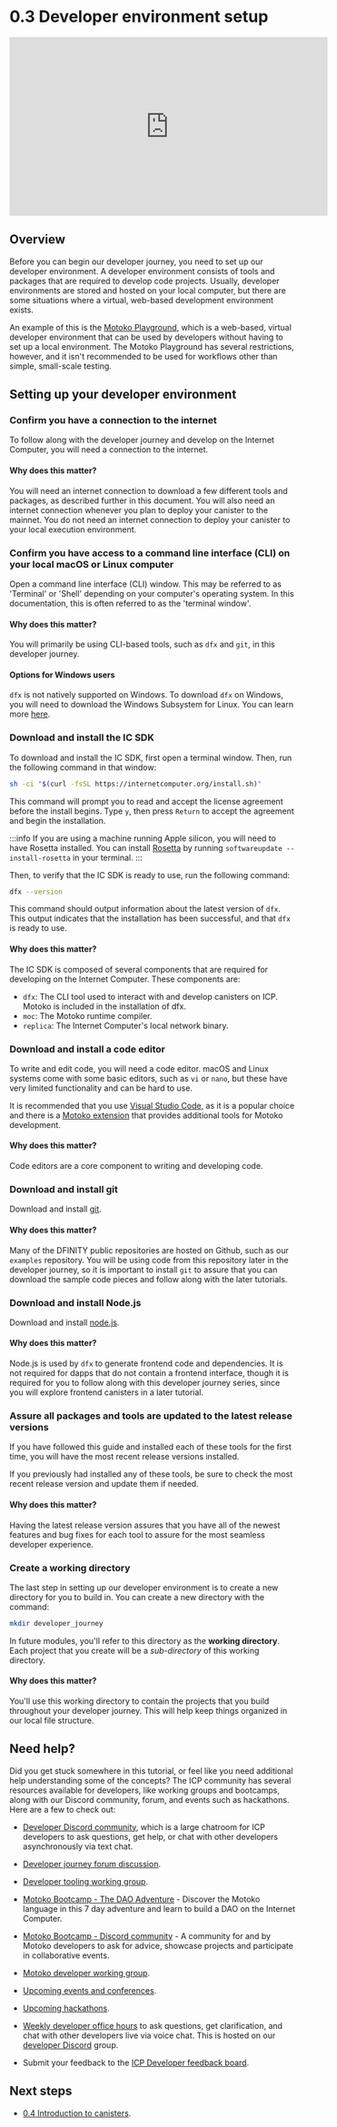 # 0.3 Developer environment setup

<iframe width="560" height="315" src="https://www.youtube.com/embed/fDMHUdo7m-k?si=FM4z1NwVGYUUyH1t" title="YouTube video player" frameborder="0" allow="accelerometer; autoplay; clipboard-write; encrypted-media; gyroscope; picture-in-picture; web-share" allowfullscreen></iframe>

## Overview

Before you can begin our developer journey, you need to set up our developer environment. A developer environment consists of tools and packages that are required to develop code projects. Usually, developer environments are stored and hosted on your local computer, but there are some situations where a virtual, web-based development environment exists. 

An example of this is the [Motoko Playground](https://m7sm4-2iaaa-aaaab-qabra-cai.ic0.app/), which is a web-based, virtual developer environment that can be used by developers without having to set up a local environment. The Motoko Playground has several restrictions, however, and it isn't recommended to be used for workflows other than simple, small-scale testing. 

## Setting up your developer environment

### Confirm you have a connection to the internet

To follow along with the developer journey and develop on the Internet Computer, you will need a connection to the internet. 

#### Why does this matter?

You will need an internet connection to download a few different tools and packages, as described further in this document. You will also need an internet connection whenever you plan to deploy your canister to the mainnet. You do not need an internet connection to deploy your canister to your local execution environment.

### Confirm you have access to a command line interface (CLI) on your local macOS or Linux computer

Open a command line interface (CLI) window. This may be referred to as 'Terminal' or 'Shell' depending on your computer's operating system. In this documentation, this is often referred to as the 'terminal window'. 

#### Why does this matter?

You will primarily be using CLI-based tools, such as `dfx` and `git`, in this developer journey. 

#### Options for Windows users

`dfx` is not natively supported on Windows. To download `dfx` on Windows, you will need to download the Windows Subsystem for Linux. You can learn more [here](/docs/developer-docs/setup/install/index.mdx).

### Download and install the IC SDK

To download and install the IC SDK, first open a terminal window. Then, run the following command in that window:

```bash
sh -ci "$(curl -fsSL https://internetcomputer.org/install.sh)"
```

This command will prompt you to read and accept the license agreement before the install begins. Type `y`, then press `Return` to accept the agreement and begin the installation. 

:::info
If you are using a machine running Apple silicon, you will need to have Rosetta installed. You can install [Rosetta](https://support.apple.com/en-us/HT211861) by running `softwareupdate --install-rosetta` in your terminal.
:::

Then, to verify that the IC SDK is ready to use, run the following command:

```bash
dfx --version
```

This command should output information about the latest version of `dfx`. This output indicates that the installation has been successful, and that `dfx` is ready to use. 

#### Why does this matter?

The IC SDK is composed of several components that are required for developing on the Internet Computer. These components are:

- `dfx`: The CLI tool used to interact with and develop canisters on ICP. Motoko is included in the installation of dfx. 
- `moc`: The Motoko runtime compiler. 
- `replica`: The Internet Computer's local network binary. 

### Download and install a code editor

To write and edit code, you will need a code editor. macOS and Linux systems come with some basic editors, such as `vi` or `nano`, but these have very limited functionality and can be hard to use. 

It is recommended that you use [Visual Studio Code](https://code.visualstudio.com/download), as it is a popular choice and there is a [Motoko extension](https://github.com/dfinity/vscode-motoko) that provides additional tools for Motoko development. 

#### Why does this matter?

Code editors are a core component to writing and developing code. 

### Download and install git

Download and install [git](https://git-scm.com/downloads). 

#### Why does this matter?

Many of the DFINITY public repositories are hosted on Github, such as our `examples` repository. You will be using code from this repository later in the developer journey, so it is important to install `git` to assure that you can download the sample code pieces and follow along with the later tutorials. 

### Download and install Node.js

Download and install [node.js](https://nodejs.org/en).

#### Why does this matter?

Node.js is used by `dfx` to generate frontend code and dependencies. It is not required for dapps that do not contain a frontend interface, though it is required for you to follow along with this developer journey series, since you will explore frontend canisters in a later tutorial. 

### Assure all packages and tools are updated to the latest release versions

If you have followed this guide and installed each of these tools for the first time, you will have the most recent release versions installed.

If you previously had installed any of these tools, be sure to check the most recent release version and update them if needed. 
#### Why does this matter?

Having the latest release version assures that you have all of the newest features and bug fixes for each tool to assure for the most seamless developer experience. 

### Create a working directory

The last step in setting up our developer environment is to create a new directory for you to build in. You can create a new directory with the command:

```bash
mkdir developer_journey
```

In future modules, you'll refer to this directory as the **working directory**. Each project that you create will be a *sub-directory* of this working directory.

#### Why does this matter?

You'll use this working directory to contain the projects that you build throughout your developer journey. This will help keep things organized in our local file structure. 

## Need help?

Did you get stuck somewhere in this tutorial, or feel like you need additional help understanding some of the concepts? The ICP community has several resources available for developers, like working groups and bootcamps, along with our Discord community, forum, and events such as hackathons. Here are a few to check out:

- [Developer Discord community](https://discord.com/invite/cA7y6ezyE2), which is a large chatroom for ICP developers to ask questions, get help, or chat with other developers asynchronously via text chat. 

- [Developer journey forum discussion](https://forum.dfinity.org/t/developer-journey-feedback-and-discussion/23893).

- [Developer tooling working group](https://www.google.com/calendar/event?eid=MHY0cjBubmlnYXY1cTkzZzVzcmozb3ZjZm5fMjAyMzEwMDVUMTcwMDAwWiBjX2Nnb2VxOTE3cnBlYXA3dnNlM2lzMWhsMzEwQGc&ctz=Europe/Zurich).

- [Motoko Bootcamp - The DAO Adventure](https://github.com/motoko-bootcamp/dao-adventure) - Discover the Motoko language in this 7 day adventure and learn to build a DAO on the Internet Computer.

- [Motoko Bootcamp - Discord community](https://discord.gg/YbksCUxdzk) - A community for and by Motoko developers to ask for advice, showcase projects and participate in collaborative events.

- [Motoko developer working group](https://www.google.com/calendar/event?eid=ZWVnb2luaHU0ZjduMTNpZHI3MWJkcWVwNWdfMjAyMzEwMTJUMTUwMDAwWiBjX2Nnb2VxOTE3cnBlYXA3dnNlM2lzMWhsMzEwQGc&ctz=Europe/Zurich).

- [Upcoming events and conferences](https://dfinity.org/events-and-news/).

- [Upcoming hackathons](https://dfinity.org/hackathons/).

- [Weekly developer office hours](https://discord.gg/4a7SZzRk?event=1164114241893187655) to ask questions, get clarification, and chat with other developers live via voice chat. This is hosted on our [developer Discord](https://discord.com/invite/cA7y6ezyE2) group.

- Submit your feedback to the [ICP Developer feedback board](http://dx.internetcomputer.org).

## Next steps

- [0.4 Introduction to canisters](04-intro-canisters.md).
